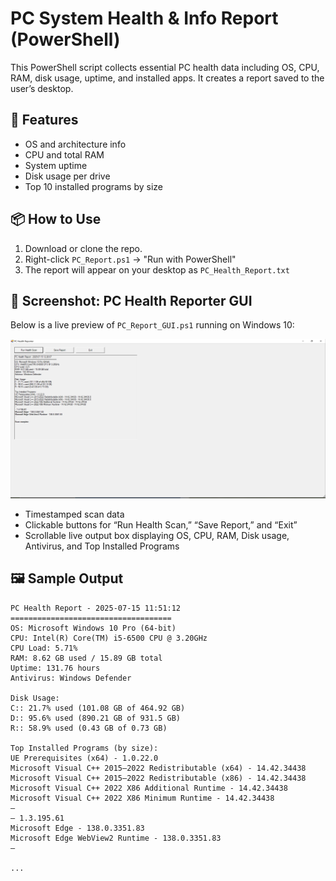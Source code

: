 # PC System Health & Info Report (PowerShell)

This PowerShell script collects essential PC health data including OS, CPU, RAM, disk usage, uptime, and installed apps. It creates a report saved to the user’s desktop.

## 🔧 Features
- OS and architecture info
- CPU and total RAM
- System uptime
- Disk usage per drive
- Top 10 installed programs by size

## 📦 How to Use
1. Download or clone the repo.
2. Right-click `PC_Report.ps1` → "Run with PowerShell"
3. The report will appear on your desktop as `PC_Health_Report.txt`

## 📸 Screenshot: PC Health Reporter GUI

Below is a live preview of `PC_Report_GUI.ps1` running on Windows 10:

![PC Health Reporter GUI Output](./PCH.PNG)

- Timestamped scan data  
- Clickable buttons for “Run Health Scan,” “Save Report,” and “Exit”  
- Scrollable live output box displaying OS, CPU, RAM, Disk usage, Antivirus, and Top Installed Programs  

## 🖼️ Sample Output
```
PC Health Report - 2025-07-15 11:51:12
====================================
OS: Microsoft Windows 10 Pro (64-bit)
CPU: Intel(R) Core(TM) i5-6500 CPU @ 3.20GHz
CPU Load: 5.71%
RAM: 8.62 GB used / 15.89 GB total
Uptime: 131.76 hours
Antivirus: Windows Defender

Disk Usage:
C:: 21.7% used (101.08 GB of 464.92 GB)
D:: 95.6% used (890.21 GB of 931.5 GB)
R:: 58.9% used (0.43 GB of 0.73 GB)

Top Installed Programs (by size):
UE Prerequisites (x64) - 1.0.22.0  
Microsoft Visual C++ 2015–2022 Redistributable (x64) - 14.42.34438  
Microsoft Visual C++ 2015–2022 Redistributable (x86) - 14.42.34438  
Microsoft Visual C++ 2022 X86 Additional Runtime - 14.42.34438  
Microsoft Visual C++ 2022 X86 Minimum Runtime - 14.42.34438  
—  
— 1.3.195.61  
Microsoft Edge - 138.0.3351.83  
Microsoft Edge WebView2 Runtime - 138.0.3351.83  
—  

...

